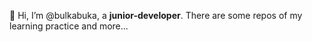 👋 Hi, I’m @bulkabuka, a **junior-developer**. There are some repos of my learning practice and more...

<!---
bulkabuka/bulkabuka is a ✨ special ✨ repository because its `README.md` (this file) appears on your GitHub profile.
You can click the Preview link to take a look at your changes.
--->
